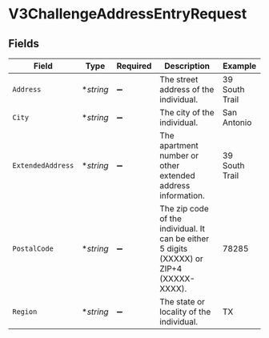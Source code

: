 # V3ChallengeAddressEntryRequest


## Fields

| Field                                                                                    | Type                                                                                     | Required                                                                                 | Description                                                                              | Example                                                                                  |
| ---------------------------------------------------------------------------------------- | ---------------------------------------------------------------------------------------- | ---------------------------------------------------------------------------------------- | ---------------------------------------------------------------------------------------- | ---------------------------------------------------------------------------------------- |
| `Address`                                                                                | **string*                                                                                | :heavy_minus_sign:                                                                       | The street address of the individual.                                                    | 39 South Trail                                                                           |
| `City`                                                                                   | **string*                                                                                | :heavy_minus_sign:                                                                       | The city of the individual.                                                              | San Antonio                                                                              |
| `ExtendedAddress`                                                                        | **string*                                                                                | :heavy_minus_sign:                                                                       | The apartment number or other extended address information.                              | 39 South Trail                                                                           |
| `PostalCode`                                                                             | **string*                                                                                | :heavy_minus_sign:                                                                       | The zip code of the individual. It can be either 5 digits (XXXXX) or ZIP+4 (XXXXX-XXXX). | 78285                                                                                    |
| `Region`                                                                                 | **string*                                                                                | :heavy_minus_sign:                                                                       | The state or locality of the individual.                                                 | TX                                                                                       |